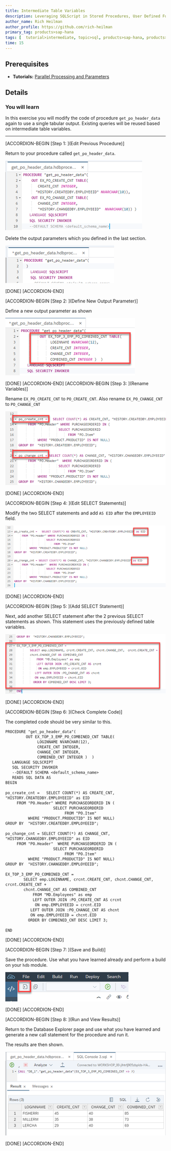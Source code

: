 ```yaml
---
title: Intermediate Table Variables
description: Leveraging SQLScript in Stored Procedures, User Defined Functions, and User Defined Libraries
author_name: Rich Heilman
author_profile: https://github.com/rich-heilman
primary_tag: products>sap-hana
tags: [  tutorial>intermediate, topic>sql, products>sap-hana, products>sap-hana\,-express-edition, products>sap-hana-cloud ]
time: 15
---
```


## Prerequisites  
- **Tutorials:** [Parallel Processing and Parameters](xsa-sqlscript-parallel)

## Details
### You will learn  
In this exercise you will modify the code of procedure `get_po_header_data` again to use a single tabular output. Existing queries will be reused based on intermediate table variables.

---

[ACCORDION-BEGIN [Step 1: ](Edit Previous Procedure)]

Return to your procedure called `get_po_header_data`.

![Existing Procedure](1.png)

Delete the output parameters which you defined in the last section.

![Define output](2.png)

[DONE]
[ACCORDION-END]

[ACCORDION-BEGIN [Step 2: ](Define New Output Parameter)]

Define a new output parameter as shown

![New output](3.png)


[DONE]
[ACCORDION-END]
[ACCORDION-BEGIN [Step 3: ](Rename Variables)]

Rename `EX_PO_CREATE_CNT` to `PO_CREATE_CNT`. Also rename `EX_PO_CHANGE_CNT` to `PO_CHANGE_CNT`

![change name](4.png)


[DONE]
[ACCORDION-END]

[ACCORDION-BEGIN [Step 4: ](Edit SELECT Statements)]

Modify the two SELECT statements and add `AS EID` after the `EMPLOYEEID` field.

![modify select](5.png)


[DONE]
[ACCORDION-END]

[ACCORDION-BEGIN [Step 5: ](Add SELECT Statement)]

Next, add another SELECT statement after the 2 previous SELECT statements as shown. This statement uses the previously defined table variables.

![add another select](6.png)

[DONE]
[ACCORDION-END]

[ACCORDION-BEGIN [Step 6: ](Check Complete Code)]

The completed code should be very similar to this.

```
PROCEDURE "get_po_header_data"(
         OUT EX_TOP_3_EMP_PO_COMBINED_CNT TABLE(
              LOGINNAME NVARCHAR(12),
              CREATE_CNT INTEGER,
              CHANGE_CNT INTEGER,
              COMBINED_CNT INTEGER )  )  
   LANGUAGE SQLSCRIPT
   SQL SECURITY INVOKER
   --DEFAULT SCHEMA <default_schema_name>
   READS SQL DATA AS
BEGIN

po_create_cnt =   SELECT COUNT(*) AS CREATE_CNT, "HISTORY.CREATEDBY.EMPLOYEEID" as EID
     FROM "PO.Header" WHERE PURCHASEORDERID IN (
                     SELECT PURCHASEORDERID
                          FROM "PO.Item"
          WHERE "PRODUCT.PRODUCTID" IS NOT NULL)
GROUP BY  "HISTORY.CREATEDBY.EMPLOYEEID";

po_change_cnt = SELECT COUNT(*) AS CHANGE_CNT, "HISTORY.CHANGEDBY.EMPLOYEEID" as EID
     FROM "PO.Header"  WHERE PURCHASEORDERID IN (
                     SELECT PURCHASEORDERID
                          FROM "PO.Item"
          WHERE "PRODUCT.PRODUCTID" IS NOT NULL)
GROUP BY  "HISTORY.CHANGEDBY.EMPLOYEEID";

EX_TOP_3_EMP_PO_COMBINED_CNT =
        SELECT emp.LOGINNAME, crcnt.CREATE_CNT, chcnt.CHANGE_CNT,  crcnt.CREATE_CNT +
        chcnt.CHANGE_CNT AS COMBINED_CNT
            FROM "MD.Employees" as emp
            LEFT OUTER JOIN :PO_CREATE_CNT AS crcnt
             ON emp.EMPLOYEEID = crcnt.EID
           LEFT OUTER JOIN :PO_CHANGE_CNT AS chcnt
           ON emp.EMPLOYEEID = chcnt.EID
          ORDER BY COMBINED_CNT DESC LIMIT 3;

END

```


[DONE]
[ACCORDION-END]

[ACCORDION-BEGIN [Step 7: ](Save and Build)]

Save the procedure.  Use what you have learned already and perform a build on your `hdb` module.

![save Procedure](7.png)

[DONE]
[ACCORDION-END]

[ACCORDION-BEGIN [Step 8: ](Run and View Results)]

Return to the Database Explorer page and use what you have learned and generate a new call statement for the procedure and run it.

The results are then shown.

![Results](10.png)


[DONE]
[ACCORDION-END]
